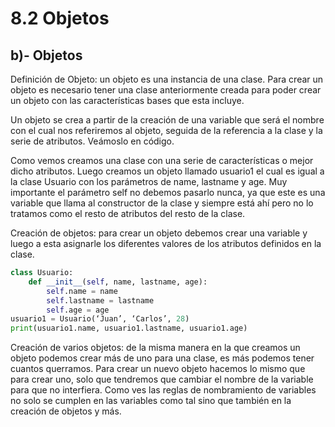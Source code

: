 # **8.2 Objetos**

## **b)-  Objetos**
Definición de Objeto: un objeto  es una instancia de una clase. Para crear un objeto es necesario tener una clase anteriormente creada para poder crear un objeto con las características bases que esta incluye. 

Un objeto se crea a partir de la creación de una variable que será el nombre con el cual nos referiremos al objeto, seguida de la referencia a la clase y la serie de atributos. Veámoslo en código.

Como vemos creamos una clase con una serie de características o mejor dicho atributos. 
Luego creamos un objeto llamado usuario1 el cual es igual a la clase Usuario con los parámetros de name, lastname y age. Muy importante el parámetro self no debemos pasarlo nunca, ya que este es una variable que llama al constructor de la clase y siempre está ahí pero no lo tratamos como el resto de atributos del resto de la clase.

Creación de objetos: para crear un objeto debemos crear una variable y luego a esta asignarle los diferentes valores de los atributos definidos en la clase.

```python
class Usuario:
    def __init__(self, name, lastname, age):
        self.name = name
        self.lastname = lastname
        self.age = age
usuario1 = Usuario(‘Juan’, ‘Carlos’, 28)
print(usuario1.name, usuario1.lastname, usuario1.age)
```

Creación de varios objetos: de la misma manera en la que creamos un objeto podemos crear más de uno para una clase, es más podemos tener cuantos querramos. Para crear un nuevo objeto hacemos lo mismo que para crear uno, solo que tendremos que cambiar el nombre de la variable para que no interfiera. Como ves las reglas de nombramiento de variables no solo se cumplen en las variables como tal sino que también en la creación de objetos y más.